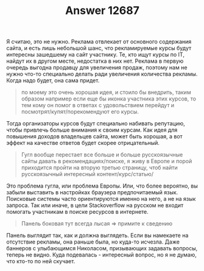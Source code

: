 ﻿---
title: "Answer 12687"
se.owner.user_id: 240512
se.owner.display_name: "MSDN.WhiteKnight"
se.owner.link: "https://ru.meta.stackoverflow.com/users/240512/msdn-whiteknight"
se.answer_id: 12687
se.question_id: 12686
se.post_type: answer
se.is_accepted: False
---
<p>Я считаю, это не нужно. Реклама отвлекает от основного содержания сайта, и есть лишь небольшой шанс, что рекламируемые курсы будут интересны зашедшему на сайт участнику. Те, кто ищут курсы по IT, найдут их в другом месте, недостатка в них нет. Реклама в первую очередь выгодна продавцу для увеличения продаж, поэтому нам не нужно что-то специально делать ради увеличения количества рекламы. Когда надо будет, она сама придет.</p>
<blockquote>
<p>по моему это очень хорошая идея, и стоило бы внедрить, таким образом например если еще бы иконка участника этих курсов, то тем кому он помог в ответах с удовольствием перейдут и посмотрят/купят/порекомендуют его курсы.</p>
</blockquote>
<p>Тогда организаторы курсов будут специально набивать репутацию, чтобы привлечь больше внимания к своим курсам. Как идея для повышения доходов владельцев сайта, может быть хорошая, а вот эффект на качестве ответов будет скорее отрицательный.</p>
<blockquote>
<p>Гугл вообще перестает все больше и больше русскоязычные сайты давать в рекомендациях/поиске, я живу в Европе и порой приходится пройти на вторую третью страницу, чтоб найти русскоязычный интересный контент/курс/статью/</p>
</blockquote>
<p>Это проблема гугла, или проблема Европы. Или, что более вероятно, вы забыли выставить в настройках браузера предпочитаемый язык. Поисковые системы часто ориентируются именно на него, а не на язык запроса. Так или иначе, в цели Stackoverflow на русском не входит помогать участникам в поиске ресурсов в интернете.</p>
<blockquote>
<p>Панель боковая тут всегда лысая =&gt; примите к сведению</p>
</blockquote>
<p>Панель выглядит так, как и должна выглядеть. Если вы намекаете на отсутствие рекламы, она раньше была, но куда-то исчезла. Даже баннеров с улыбающимся Николасом, призывающих задавать вопросы, теперь не видно. Куда подевалась - интересный вопрос, но я не думаю, что кто-то по ней скучает.</p>
